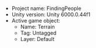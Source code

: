 <!-- UNITY CODE ASSIST INSTRUCTIONS START -->
- Project name: FindingPeople
- Unity version: Unity 6000.0.44f1
- Active game object:
  - Name: Terrain
  - Tag: Untagged
  - Layer: Default
<!-- UNITY CODE ASSIST INSTRUCTIONS END -->